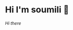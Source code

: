 # Hi I'm soumili 👋
###### Hi there
<!--
**Student-soumili/student-soumili** is a ✨ _special_ ✨ repository because its `README.md` (this file) appears on your GitHub profile.

Here are some ideas to get you started:

- 🎓 *B.Tech 2nd Year Student | Aspiring Developer*  
🌱 Passionate about *Coding,*Machine Learning,*web Development
💻 Exploring *Web Development, **Machine Learnin*  
📚 Always learning and working on projects to improve my skills  
🚀 Let's collaborate and innovate together!  
📫 Reach out to me at: [your contact info or social links]  

- 🤔 I’m looking for help with ...
- 💬 Ask me about ...
- 📫 How to reach me: ...
- 😄 Pronouns: ...
- ⚡ Fun fact: ...
-->

